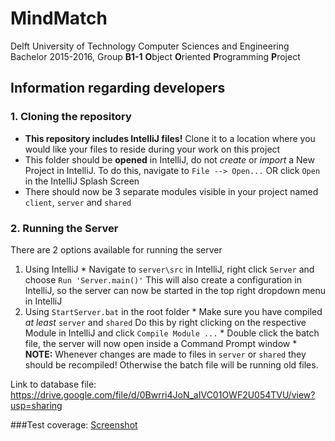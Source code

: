 # MindMatch
Delft University of Technology
Computer Sciences and Engineering Bachelor 2015-2016, Group **B1-1**
**O**bject **O**riented **P**rogramming **P**roject 


## Information regarding developers

### 1. Cloning the repository
  * **This repository includes IntelliJ files!**
    Clone it to a location where you would like your files to reside during your work on this project
  * This folder should be **opened** in IntelliJ, do not *create* or *import* a New Project in IntelliJ.
    To do this, navigate to `File --> Open...` OR click `Open` in the IntelliJ Splash Screen
  * There should now be 3 separate modules visible in your project named `client`, `server` and `shared`
  
### 2. Running the Server
  There are 2 options available for running the server
  
  1. Using IntelliJ
    * Navigate to `server\src` in IntelliJ, right click `Server` and choose `Run 'Server.main()'`
      This will also create a configuration in IntelliJ, so the server can now be started in the top right dropdown menu in IntelliJ
  2. Using `StartServer.bat` in the root folder
    * Make sure you have compiled *at least* `server` and `shared`
      Do this by right clicking on the respective Module in IntelliJ and click `Compile Module ...`
    * Double click the batch file, the server will now open inside a Command Prompt window
    * **NOTE:** Whenever changes are made to files in `server` or `shared` they should be recompiled! Otherwise the batch file will be running old files.

Link to database file: https://drive.google.com/file/d/0Bwrri4JoN_aIVC01OWF2U054TVU/view?usp=sharing

###Test coverage:
[Screenshot](https://drive.google.com/file/d/0Bzk6zwLH134cNm1LS3FPMXMxU1k/view?usp=sharing)
